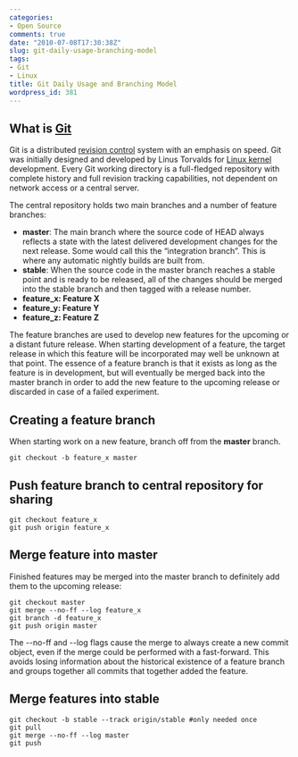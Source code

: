 ```yaml
---
categories:
- Open Source
comments: true
date: "2010-07-08T17:30:38Z"
slug: git-daily-usage-branching-model
tags:
- Git
- Linux
title: Git Daily Usage and Branching Model
wordpress_id: 381
---
```


## What is [Git](http://git-scm.com/)


Git is a distributed [revision control](http://en.wikipedia.org/wiki/Revision_control) system with an emphasis on speed. Git was initially designed and developed by Linus Torvalds for [Linux kernel](http://www.kernel.org/) development.
Every Git working directory is a full-fledged repository with complete history and full revision tracking capabilities, not dependent on network access or a central server.

The central repository holds two main branches and a number of feature branches:


* **master**: The main branch where the source code of HEAD always reflects a state with the latest delivered development changes for the next release. Some would call this the “integration branch”. This is where any automatic nightly builds are built from.
* **stable**: When the source code in the master branch reaches a stable point and is ready to be released, all of the changes should be merged into the stable branch and then tagged with a release number.
* **feature_x: Feature X**
* **feature_y: Feature Y**
* **feature_z: Feature Z**

The feature branches are used to develop new features for the upcoming or a distant future release. When starting development of a feature, the target release in which this feature will be incorporated may well be unknown at that point. The essence of a feature branch is that it exists as long as the feature is in development, but will eventually be merged back into the master branch in order to add the new feature to the upcoming release or discarded in case of a failed experiment.


## Creating a feature branch


When starting work on a new feature, branch off from the **master** branch.


    git checkout -b feature_x master




## Push feature branch to central repository for sharing




    git checkout feature_x
    git push origin feature_x




## Merge feature into master


Finished features may be merged into the master branch to definitely add them to the upcoming release:


    git checkout master
    git merge --no-ff --log feature_x
    git branch -d feature_x
    git push origin master


The --no-ff and --log flags cause the merge to always create a new commit object, even if the merge could be performed with a fast-forward. This avoids losing information about the historical existence of a feature branch and groups together all commits that together added the feature.


## Merge features into stable




    git checkout -b stable --track origin/stable #only needed once
    git pull
    git merge --no-ff --log master
    git push
